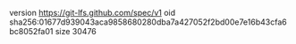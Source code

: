 version https://git-lfs.github.com/spec/v1
oid sha256:01677d939043aca9858680280dba7a427052f2bd00e7e16b43cfa6bc8052fa01
size 30476
